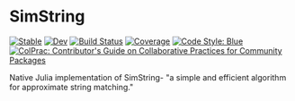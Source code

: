 # SimString

[![Stable](https://img.shields.io/badge/docs-stable-blue.svg)](https://PyDataBlog.github.io/SimString.jl/stable)
[![Dev](https://img.shields.io/badge/docs-dev-blue.svg)](https://PyDataBlog.github.io/SimString.jl/dev)
[![Build Status](https://github.com/PyDataBlog/SimString.jl/workflows/CI/badge.svg)](https://github.com/PyDataBlog/SimString.jl/actions)
[![Coverage](https://codecov.io/gh/PyDataBlog/SimString.jl/branch/main/graph/badge.svg)](https://codecov.io/gh/PyDataBlog/SimString.jl)
[![Code Style: Blue](https://img.shields.io/badge/code%20style-blue-4495d1.svg)](https://github.com/invenia/BlueStyle)
[![ColPrac: Contributor's Guide on Collaborative Practices for Community Packages](https://img.shields.io/badge/ColPrac-Contributor's%20Guide-blueviolet)](https://github.com/SciML/ColPrac)

Native Julia implementation of SimString- "a simple and efficient algorithm for approximate string matching."
